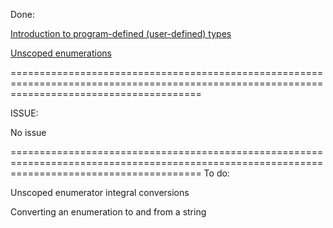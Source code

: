 Done:

[Introduction to program-defined (user-defined) types](https://github.com/TomChienBot/C/blob/master/Summary/chapter%2013/Introduction%20to%20program-defined.md)

[Unscoped enumerations](https://github.com/TomChienBot/C/blob/master/Summary/chapter%2013/Unscoped%20enumerations.md)

=============================================================================================================================================

ISSUE:

No issue

=============================================================================================================================================
To do:

Unscoped enumerator integral conversions

Converting an enumeration to and from a string
